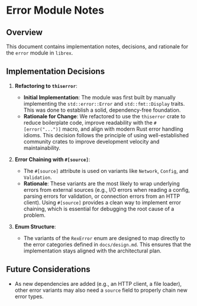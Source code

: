 # Error Module Notes

## Overview

This document contains implementation notes, decisions, and rationale for the `error` module in `librex`.

## Implementation Decisions

1.  **Refactoring to `thiserror`**:
    - **Initial Implementation**: The module was first built by manually implementing the `std::error::Error` and `std::fmt::Display` traits. This was done to establish a solid, dependency-free foundation.
    - **Rationale for Change**: We refactored to use the `thiserror` crate to reduce boilerplate code, improve readability with the `#[error("...")]` macro, and align with modern Rust error handling idioms. This decision follows the principle of using well-established community crates to improve development velocity and maintainability.

2.  **Error Chaining with `#[source]`**:
    - The `#[source]` attribute is used on variants like `Network`, `Config`, and `Validation`.
    - **Rationale**: These variants are the most likely to wrap underlying errors from external sources (e.g., I/O errors when reading a config, parsing errors for validation, or connection errors from an HTTP client). Using `#[source]` provides a clean way to implement error chaining, which is essential for debugging the root cause of a problem.

3.  **Enum Structure**:
    - The variants of the `RexError` enum are designed to map directly to the error categories defined in `docs/design.md`. This ensures that the implementation stays aligned with the architectural plan.

## Future Considerations

- As new dependencies are added (e.g., an HTTP client, a file loader), other error variants may also need a `source` field to properly chain new error types.
